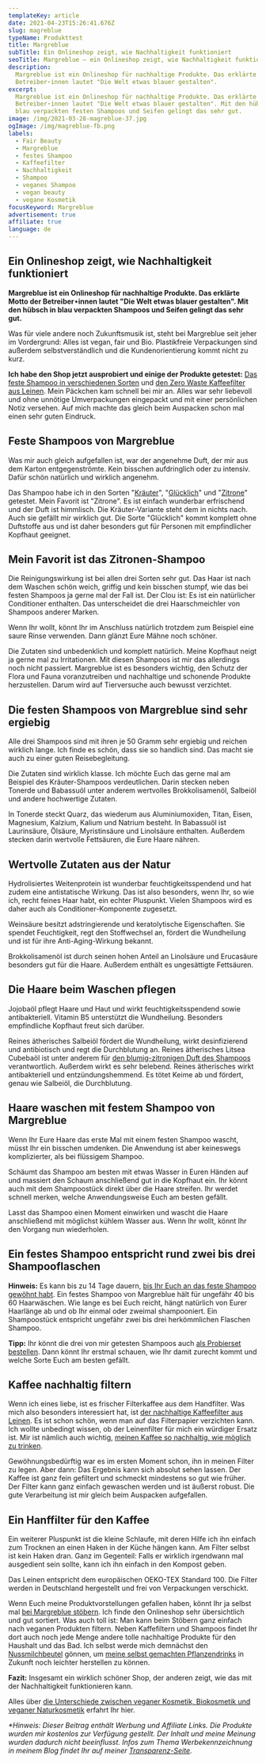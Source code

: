 ```yaml
---
templateKey: article
date: 2021-04-23T15:26:41.676Z
slug: magreblue
typeName: Produkttest
title: Margreblue
subTitle: Ein Onlineshop zeigt, wie Nachhaltigkeit funktioniert
seoTitle: Margreblue – ein Onlineshop zeigt, wie Nachhaltigkeit funktioniert
description:
  Margreblue ist ein Onlineshop für nachhaltige Produkte. Das erklärte Motto der
  Betreiber⋆innen lautet "Die Welt etwas blauer gestalten".
excerpt:
  Margreblue ist ein Onlineshop für nachhaltige Produkte. Das erklärte Motto der
  Betreiber⋆innen lautet "Die Welt etwas blauer gestalten". Mit den hübsch in
  blau verpackten festen Shampoos und Seifen gelingt das sehr gut.
image: /img/2021-03-28-magreblue-37.jpg
ogImage: /img/magreblue-fb.png
labels:
  - Fair Beauty
  - Margreblue
  - festes Shampoo
  - Kaffeefilter
  - Nachhaltigkeit
  - Shampoo
  - veganes Shampoo
  - vegan beauty
  - vegane Kosmetik
focusKeyword: Margreblue
advertisement: true
affiliate: true
language: de
---
```


## Ein Onlineshop zeigt, wie Nachhaltigkeit funktioniert

**Margreblue ist ein Onlineshop für nachhaltige Produkte. Das erklärte Motto der
Betreiber⋆innen lautet "Die Welt etwas blauer gestalten". Mit den hübsch in blau
verpackten Shampoos und Seifen gelingt das sehr gut.**

Was für viele andere noch Zukunftsmusik ist, steht bei Margreblue seit jeher im
Vordergrund: Alles ist vegan, fair und Bio. Plastikfreie Verpackungen sind
außerdem selbstverständlich und die Kundenorientierung kommt nicht zu kurz.

**Ich habe den Shop jetzt ausprobiert und einige der Produkte getestet:**
[Das feste Shampoo in verschiedenen Sorten](https://t.adcell.com/p/click?promoId=169185&slotId=80259&param0=https%3A%2F%2Fmargreblue.de%2Ffestes-shampoo-schont-die-umwelt%2F)
und
[den Zero Waste Kaffeefilter aus Leinen](https://t.adcell.com/p/click?promoId=169185&slotId=80259&param0=https%3A%2F%2Fmargreblue.de%2Fshop%2Fkaffeefilter-aus-bio-leinen%2F).
Mein Päckchen kam schnell bei mir an. Alles war sehr liebevoll und ohne unnötige
Umverpackungen eingepackt und mit einer persönlichen Notiz versehen. Auf mich
machte das gleich beim Auspacken schon mal einen sehr guten Eindruck.

## Feste Shampoos von Margreblue

Was mir auch gleich aufgefallen ist, war der angenehme Duft, der mir aus dem
Karton entgegenströmte. Kein bisschen aufdringlich oder zu intensiv. Dafür schön
natürlich und wirklich angenehm.

Das Shampoo habe ich in den Sorten
"[Kräuter](https://margreblue.de/shop/kraeuter-shampoo/)",
"[Glücklich](https://t.adcell.com/p/click?promoId=169185&slotId=80259&param0=https%3A%2F%2Fmargreblue.de%2Fshop%2Fduftlos-gluecklich-festes-shampoo%2F)"
und
"[Zitrone](https://t.adcell.com/p/click?promoId=169185&slotId=80259&param0=https%3A%2F%2Fmargreblue.de%2Fshop%2Fzitrone-festes-shampoo%2F)"
getestet. Mein Favorit ist "Zitrone". Es ist einfach wunderbar erfrischend und
der Duft ist himmlisch. Die Kräuter-Variante steht dem in nichts nach. Auch sie
gefällt mir wirklich gut. Die Sorte "Glücklich" kommt komplett ohne Duftstoffe
aus und ist daher besonders gut für Personen mit empfindlicher Kopfhaut
geeignet.

## Mein Favorit ist das Zitronen-Shampoo

Die Reinigungswirkung ist bei allen drei Sorten sehr gut. Das Haar ist nach dem
Waschen schön weich, griffig und kein bisschen stumpf, wie das bei festen
Shampoos ja gerne mal der Fall ist. Der Clou ist: Es ist ein natürlicher
Conditioner enthalten. Das unterscheidet die drei Haarschmeichler von Shampoos
anderer Marken.

Wenn Ihr wollt, könnt Ihr im Anschluss natürlich trotzdem zum Beispiel eine
saure Rinse verwenden. Dann glänzt Eure Mähne noch schöner.

Die Zutaten sind unbedenklich und komplett natürlich. Meine Kopfhaut neigt ja
gerne mal zu Irritationen. Mit diesen Shampoos ist mir das allerdings noch nicht
passiert. Margreblue ist es besonders wichtig, den Schutz der Flora und Fauna
voranzutreiben und nachhaltige und schonende Produkte herzustellen. Darum wird
auf Tierversuche auch bewusst verzichtet.

## Die festen Shampoos von Margreblue sind sehr ergiebig

Alle drei Shampoos sind mit ihren je 50 Gramm sehr ergiebig und reichen wirklich
lange. Ich finde es schön, dass sie so handlich sind. Das macht sie auch zu
einer guten Reisebegleitung.

<Gallery name="magreblue-1"/>

Die Zutaten sind wirklich klasse. Ich möchte Euch das gerne mal am Beispiel des
Kräuter-Shampoos verdeutlichen. Darin stecken neben Tonerde und Babassuöl unter
anderem wertvolles Brokkolisamenöl, Salbeiöl und andere hochwertige Zutaten.

In Tonerde steckt Quarz, das wiederum aus Aluminiumoxiden, Titan, Eisen,
Magnesium, Kalzium, Kalium und Natrium besteht. In Babassuöl ist Laurinsäure,
Ölsäure, Myristinsäure und Linolsäure enthalten. Außerdem stecken darin
wertvolle Fettsäuren, die Eure Haare nähren.

## Wertvolle Zutaten aus der Natur

Hydrolisiertes Weitenprotein ist wunderbar feuchtigkeitsspendend und hat zudem
eine antistatische Wirkung. Das ist also besonders, wenn Ihr, so wie ich, recht
feines Haar habt, ein echter Pluspunkt. Vielen Shampoos wird es daher auch als
Conditioner-Komponente zugesetzt.

Weinsäure besitzt adstringierende und keratolytische Eigenschaften. Sie spendet
Feuchtigkeit, regt den Stoffwechsel an, fördert die Wundheilung und ist für ihre
Anti-Aging-Wirkung bekannt.

Brokkolisamenöl ist durch seinen hohen Anteil an Linolsäure und Erucasäure
besonders gut für die Haare. Außerdem enthält es ungesättigte Fettsäuren.

## Die Haare beim Waschen pflegen

Jojobaöl pflegt Haare und Haut und wirkt feuchtigkeitsspendend sowie
antibakteriell. Vitamin B5 unterstützt die Wundheilung. Besonders empfindliche
Kopfhaut freut sich darüber.

Reines ätherisches Salbeiöl fördert die Wundheilung, wirkt desinfizierend und
antibiotisch und regt die Durchblutung an. Reines ätherisches Litsea Cubebaöl
ist unter anderem für
[den blumig-zitronigen Duft des Shampoos](https://t.adcell.com/p/click?promoId=169185&slotId=80259&param0=https%3A%2F%2Fmargreblue.de%2Fshop%2Fzitrone-festes-shampoo%2F)
verantwortlich. Außerdem wirkt es sehr belebend. Reines ätherisches wirkt
antibakteriell und entzündungshemmend. Es tötet Keime ab und fördert, genau wie
Salbeiöl, die Durchblutung.

## Haare waschen mit festem Shampoo von Margreblue

Wenn Ihr Eure Haare das erste Mal mit einem festen Shampoo wascht, müsst Ihr ein
bisschen umdenken. Die Anwendung ist aber keineswegs komplizierter, als bei
flüssigem Shampoo.

Schäumt das Shampoo am besten mit etwas Wasser in Euren Händen auf und massiert
den Schaum anschließend gut in die Kopfhaut ein. Ihr könnt auch mit dem
Shampoostück direkt über die Haare streifen. Ihr werdet schnell merken, welche
Anwendungsweise Euch am besten gefällt.

Lasst das Shampoo einen Moment einwirken und wascht die Haare anschließend mit
möglichst kühlem Wasser aus. Wenn Ihr wollt, könnt Ihr den Vorgang nun
wiederholen.

## Ein festes Shampoo entspricht rund zwei bis drei Shampooflaschen

**Hinweis:** Es kann bis zu 14 Tage dauern,
[bis Ihr Euch an das feste Shampoo gewöhnt habt](https://t.adcell.com/p/click?promoId=169185&slotId=80259&param0=https%3A%2F%2Fmargreblue.de%2Ffestes-shampoo-schont-die-umwelt%2F).
Ein festes Shampoo von Margreblue hält für ungefähr 40 bis 60 Haarwäschen. Wie
lange es bei Euch reicht, hängt natürlich von Eurer Haarlänge ab und ob Ihr
einmal oder zweimal shampooniert. Ein Shampoostück entspricht ungefähr zwei bis
drei herkömmlichen Flaschen Shampoo.

**Tipp:** Ihr könnt die drei von mir getesten Shampoos auch
[als Probierset bestellen](https://t.adcell.com/p/click?promoId=169185&slotId=80259&param0=https%3A%2F%2Fmargreblue.de%2Fshop%2Fprobierset-festes-shampoo%2F).
Dann könnt Ihr erstmal schauen, wie Ihr damit zurecht kommt und welche Sorte
Euch am besten gefällt.

## Kaffee nachhaltig filtern

Wenn ich eines liebe, ist es frischer Filterkaffee aus dem Handfilter. Was mich
also besonders interessiert hat, ist
[der nachhaltige Kaffeefilter aus Leinen](https://t.adcell.com/p/click?promoId=169185&slotId=80259&param0=https%3A%2F%2Fmargreblue.de%2Fshop%2Fkaffeefilter-aus-bio-leinen%2F).
Es ist schon schön, wenn man auf das Filterpapier verzichten kann. Ich wollte
unbedingt wissen, ob der Leinenfilter für mich ein würdiger Ersatz ist. Mir ist
nämlich auch wichtig,
[meinen Kaffee so nachhaltig, wie möglich zu trinken](http://cardamonchai.com/2021/03/nachhaltig-kaffee-trinken/).

Gewöhnungsbedürftig war es im ersten Moment schon, ihn in meinen Filter zu
legen. Aber dann: Das Ergebnis kann sich absolut sehen lassen. Der Kaffee ist
ganz fein gefiltert und schmeckt mindestens so gut wie früher. Der Filter kann
ganz einfach gewaschen werden und ist äußerst robust. Die gute Verarbeitung ist
mir gleich beim Auspacken aufgefallen.

## Ein Hanffilter für den Kaffee

Ein weiterer Pluspunkt ist die kleine Schlaufe, mit deren Hilfe ich ihn einfach
zum Trocknen an einen Haken in der Küche hängen kann. Am Filter selbst ist kein
Haken dran. Ganz im Gegenteil: Falls er wirklich irgendwann mal ausgedient sein
sollte, kann ich ihn einfach in den Kompost geben.

Das Leinen entspricht dem europäischen OEKO-TEX Standard 100. Die Filter werden
in Deutschland hergestellt und frei von Verpackungen verschickt.

Wenn Euch meine Produktvorstellungen gefallen haben, könnt Ihr ja selbst mal
[bei Margreblue stöbern](https://t.adcell.com/p/click?promoId=169185&slotId=80259&param0=https%3A%2F%2Fmargreblue.de%2Fshop%2F).
Ich finde den Onlineshop sehr übersichtlich und gut sortiert. Was auch toll ist:
Man kann beim Stöbern ganz einfach nach veganen Produkten filtern. Neben
Kaffefiltern und Shampoos findet Ihr dort auch noch jede Menge andere tolle
nachhaltige Produkte für den Haushalt und das Bad. Ich selbst werde mich
demnächst den
[Nussmilchbeutel](https://t.adcell.com/p/click?promoId=169185&slotId=80259&param0=https%3A%2F%2Fmargreblue.de%2Fshop%2Fnussmilchbeutel%2F)
gönnen, um
[meine selbst gemachten Pflanzendrinks](http://cardamonchai.com/2014/12/diy-sojamilch/)
in Zukunft noch leichter herstellen zu können.

**Fazit:** Insgesamt ein wirklich schöner Shop, der anderen zeigt, wie das mit
der Nachhaltigkeit funktionieren kann.

Alles über
[die Unterschiede zwischen veganer Kosmetik, Biokosmetik und veganer Naturkosmetik](http://cardamonchai.com/2018/03/vegane-kosmetik-und-naturkosmetik/) erfahrt
Ihr hier.

<Gallery name="magreblue-2"/>

_\*Hinweis: Dieser Beitrag enthält Werbung und Affiliate Links. Die Produkte
wurden mir kostenlos zur Verfügung gestellt. Der Inhalt und meine Meinung wurden
dadurch nicht beeinflusst. Infos zum Thema Werbekennzeichnung in meinem Blog
findet Ihr auf meiner [Transparenz-Seite](http://cardamonchai.com/werbung/)._
